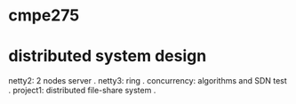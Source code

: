 # cmpe275
# distributed system design
netty2: 2 nodes server . 
netty3: ring . 
concurrency: algorithms and SDN test . 
project1: distributed file-share system . 

